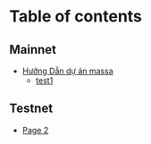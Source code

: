 # Table of contents

## Mainnet

* [Hưỡng Dẫn dự án massa](README.md)
  * [test1](mainnet/huong-dan-du-an-massa/test1.md)

## Testnet

* [Page 2](testnet/page-2.md)
